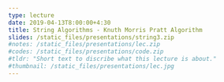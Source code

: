 ```yaml
---
type: lecture
date: 2019-04-13T8:00:00+4:30
title: String Algorithms - Knuth Morris Pratt Algorithm
slides: /static_files/presentations/string3.zip
#notes: /static_files/presentations/lec.zip
#codes: /static_files/presentations/code.zip
#tldr: "Short text to discribe what this lecture is about."
#thumbnail: /static_files/presentations/lec.jpg
---
```


